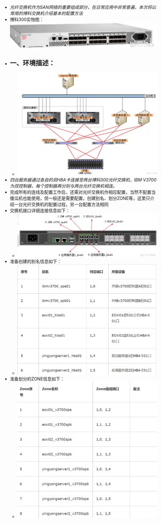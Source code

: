 - *光纤交换机作为SAN网络的重要组成部分，在日常应用中非常普遍，本次将以常用的博科交换机介绍基本的配置方法*
- 博科300实物图：
  ![image.png](../assets/image_1692695472216_0.png)
- ## 一、环境描述：
	- ![image.png](../assets/image_1692695538167_0.png)
- *四台服务器通过各自的双HBA卡连接至两台博科300光纤交换机，IBM V3700为双控制器，每个控制器再分别与两台光纤交换机相连。*
- 完成所有的连线及配置工作后，还需对光纤交换机作相应配置，当然不配置当傻瓜机也能使用，但一般还是需要配置，创建别名、划分ZONE等，这里只介绍一台光纤交换机的配置过程，另一台配置方法相同
- 交换机接口详细连接信息如下：
	- ![image.png](../assets/image_1692695623636_0.png)
- 准备创建的别名信息如下：
	- ![image.png](../assets/image_1692695684251_0.png)
- 准备划分的ZONE信息如下：
	- ![image.png](../assets/image_1692695716593_0.png)